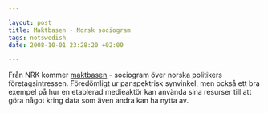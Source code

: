 ```yaml
--- 

layout: post
title: Maktbasen - Norsk sociogram 
tags: notswedish
date: 2008-10-01 23:28:20 +02:00 

---
```


Från NRK kommer [maktbasen](http://nrk.no/maktbasen/) - sociogram över norska politikers företagsintressen. Föredömligt ur panspektrisk synvinkel, men också ett bra exempel på hur en etablerad medieaktör kan använda sina resurser till att göra något kring data som även andra kan ha nytta av. 